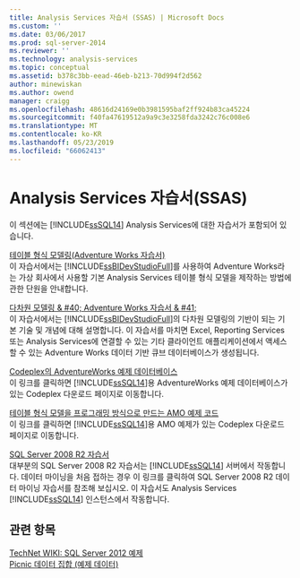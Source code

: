 ```yaml
---
title: Analysis Services 자습서 (SSAS) | Microsoft Docs
ms.custom: ''
ms.date: 03/06/2017
ms.prod: sql-server-2014
ms.reviewer: ''
ms.technology: analysis-services
ms.topic: conceptual
ms.assetid: b378c3bb-eead-46eb-b213-70d994f2d562
author: minewiskan
ms.author: owend
manager: craigg
ms.openlocfilehash: 48616d24169e0b3981595baf2ff924b83ca45224
ms.sourcegitcommit: f40fa47619512a9a9c3e3258fda3242c76c008e6
ms.translationtype: MT
ms.contentlocale: ko-KR
ms.lasthandoff: 05/23/2019
ms.locfileid: "66062413"
---
```

# <a name="analysis-services-tutorials-ssas"></a>Analysis Services 자습서(SSAS)
   이 섹션에는 [!INCLUDE[ssSQL14](../includes/sssql14-md.md)] Analysis Services에 대한 자습서가 포함되어 있습니다.   
  
 [테이블 형식 모델링&#40;Adventure Works 자습서&#41;](tabular-modeling-adventure-works-tutorial.md)  
 이 자습서에서는 [!INCLUDE[ssBIDevStudioFull](../includes/ssbidevstudiofull-md.md)]를 사용하여 Adventure Works라는 가상 회사에서 사용할 기본 Analysis Services 테이블 형식 모델을 제작하는 방법에 관한 단원을 안내합니다.  
  
 [다차원 모델링 & #40; Adventure Works 자습서 & #41;](multidimensional-modeling-adventure-works-tutorial.md)  
  이 자습서에서는 [!INCLUDE[ssBIDevStudioFull](../includes/ssbidevstudiofull-md.md)]의 다차원 모델링의 기반이 되는 기본 기술 및 개념에 대해 설명합니다.  이 자습서를 마치면 Excel, Reporting Services 또는 Analysis Services에 연결할 수 있는 기타 클라이언트 애플리케이션에서 액세스할 수 있는 Adventure Works 데이터 기반 큐브 데이터베이스가 생성됩니다.  
  
 [Codeplex의 AdventureWorks 예제 데이터베이스](https://go.microsoft.com/fwlink/?linkID=335807)  
  이 링크를 클릭하면 [!INCLUDE[ssSQL14](../includes/sssql14-md.md)]용 AdventureWorks 예제 데이터베이스가 있는 Codeplex 다운로드 페이지로 이동합니다.   
  
 [테이블 형식 모델을 프로그래밍 방식으로 만드는 AMO 예제 코드](https://go.microsoft.com/fwlink/?linkID=221036)  
  이 링크를 클릭하면 [!INCLUDE[ssSQL14](../includes/sssql14-md.md)]용 AMO 예제가 있는 Codeplex 다운로드 페이지로 이동합니다.   
  
 [SQL Server 2008 R2 자습서](https://go.microsoft.com/fwlink/?linkID=220944)  
  대부분의 SQL Server 2008 R2 자습서는 [!INCLUDE[ssSQL14](../includes/sssql14-md.md)] 서버에서 작동합니다.   데이터 마이닝을 처음 접하는 경우 이 링크를 클릭하여 SQL Server 2008 R2 데이터 마이닝 자습서를 참조해 보십시오. 이 자습서도 Analysis Services [!INCLUDE[ssSQL14](../includes/sssql14-md.md)] 인스턴스에서 작동합니다.   
  
## <a name="see-also"></a>관련 항목  
 [TechNet WIKI: SQL Server 2012 예제](https://go.microsoft.com/fwlink/?linkID=220734)   
 [Picnic 데이터 집합 (예제 데이터)](https://go.microsoft.com/fwlink/?linkID=219108)  
  
  
